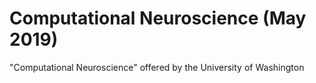 # Computational Neuroscience (May 2019)
"Computational Neuroscience" offered by the University of Washington
